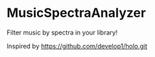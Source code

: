 MusicSpectraAnalyzer
====================

Filter music by spectra in your library!

Inspired by
https://github.com/develop1/holo.git
